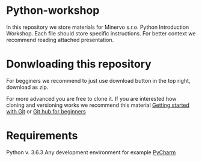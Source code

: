 # Python-workshop
In this repository we store materials for Minervo s.r.o. Python Introduction Workshop. Each file should store specific instructions. For better context we recommend reading attached presentation.
# Donwloading this repository
For begginers we recommend to just use download button in the top right, download as zip.

For more advanced you are free to clone it. If you are interested how cloning and versioning works we recommend this material [Getting started with Git](https://git-scm.com/book/en/v1/Getting-Started-Git-Basics) or [Git hub for beginners](https://www.elegantthemes.com/blog/resources/git-and-github-a-beginners-guide-for-complete-newbies) 

# Requirements
Python v. 3.6.3
Any development environment for example [PyCharm](https://www.jetbrains.com/pycharm/)
